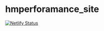 # hmperforamance_site
[![Netlify Status](https://api.netlify.com/api/v1/badges/3cc1ec51-fc02-4d3d-9111-90d07f43dc40/deploy-status)](https://app.netlify.com/sites/hmperformance/deploys)
